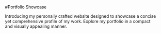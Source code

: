 #Portfolio Showcase

Introducing my personally crafted website designed to showcase a concise yet comprehensive profile of my work. Explore my portfolio in a compact and visually appealing manner.
